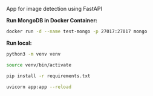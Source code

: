 App for image detection using FastAPI

**Run MongoDB in Docker Container:**

```sh
docker run -d --name test-mongo -p 27017:27017 mongo
```

**Run local:**

```sh
python3 -m venv venv
```

```sh
source venv/bin/activate
```

```sh
pip install -r requirements.txt
```

```sh
uvicorn app:app --reload
```
